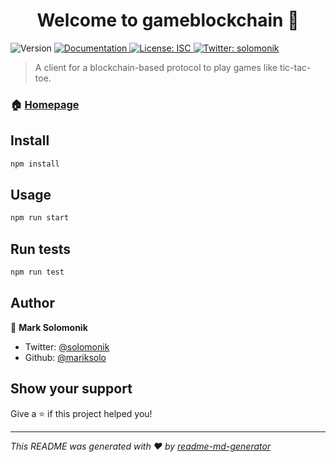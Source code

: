 <h1 align="center">Welcome to gameblockchain 👋</h1>
<p>
  <img alt="Version" src="https://img.shields.io/badge/version-0.1-blue.svg?cacheSeconds=2592000" />
  <a href="https://github.com/mariksolo/gameBlockchain" target="_blank">
    <img alt="Documentation" src="https://img.shields.io/badge/documentation-yes-brightgreen.svg" />
  </a>
  <a href="#" target="_blank">
    <img alt="License: ISC" src="https://img.shields.io/badge/License-ISC-yellow.svg" />
  </a>
  <a href="https://twitter.com/solomonik" target="_blank">
    <img alt="Twitter: solomonik" src="https://img.shields.io/twitter/follow/solomonik.svg?style=social" />
  </a>
</p>

> A client for a blockchain-based protocol to play games like tic-tac-toe.

### 🏠 [Homepage](https://github.com/mariksolo/gameBlockchain)

## Install

```sh
npm install
```

## Usage

```sh
npm run start
```

## Run tests

```sh
npm run test
```

## Author

👤 **Mark Solomonik**

* Twitter: [@solomonik](https://twitter.com/solomonik)
* Github: [@mariksolo](https://github.com/mariksolo)

## Show your support

Give a ⭐️ if this project helped you!

***
_This README was generated with ❤️ by [readme-md-generator](https://github.com/kefranabg/readme-md-generator)_